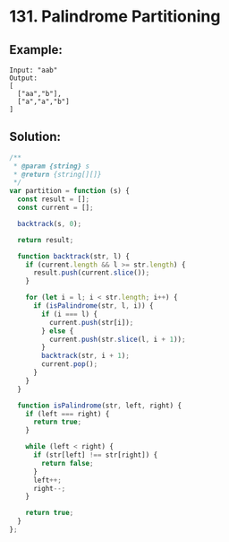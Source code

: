 # 131. Palindrome Partitioning

## Example:

    Input: "aab"
    Output:
    [
      ["aa","b"],
      ["a","a","b"]
    ]

## Solution:

```javascript
/**
 * @param {string} s
 * @return {string[][]}
 */
var partition = function (s) {
  const result = [];
  const current = [];

  backtrack(s, 0);

  return result;

  function backtrack(str, l) {
    if (current.length && l >= str.length) {
      result.push(current.slice());
    }

    for (let i = l; i < str.length; i++) {
      if (isPalindrome(str, l, i)) {
        if (i === l) {
          current.push(str[i]);
        } else {
          current.push(str.slice(l, i + 1));
        }
        backtrack(str, i + 1);
        current.pop();
      }
    }
  }

  function isPalindrome(str, left, right) {
    if (left === right) {
      return true;
    }

    while (left < right) {
      if (str[left] !== str[right]) {
        return false;
      }
      left++;
      right--;
    }

    return true;
  }
};
```
